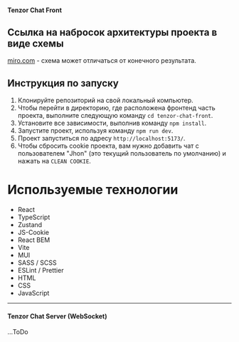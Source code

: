 #### Tenzor Chat Front

## Ссылка на набросок архитектуры проекта в виде схемы

[miro.com](https://miro.com/app/board/uXjVNwi1Lx0=/?share_link_id=256855970378) - схема может отличаться от конечного результата.

## Инструкция по запуску

1. Клонируйте репозиторий на свой локальный компьютер.
2. Чтобы перейти в директорию, где расположена фронтенд часть проекта, выполните следующую команду `cd tenzor-chat-front`.
3. Установите все зависимости, выполнив команду `npm install`.
4. Запустите проект, используя команду `npm run dev`.
5. Проект запуститься по адресу `http://localhost:5173/`.
6. Чтобы сбросить cookie проекта, вам нужно добавить чат с пользователем "Jhon" (это текущий пользователь по умолчанию) и нажать на `CLEAN COOKIE`.

# Используемые технологии

- React
- TypeScript
- Zustand
- JS-Cookie
- React BEM
- Vite
- MUI
- SASS / SCSS
- ESLint / Prettier
- HTML
- CSS
- JavaScript

---

#### Tenzor Chat Server (WebSocket)

...ToDo

